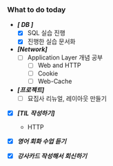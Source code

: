 ###  What to do today
- ***[ DB ]***
  - [x] SQL 실습 진행
  - [x] 진행한 실습 문서화
  
- ***[Network]***
  - [ ] Application Layer 개념 공부
    - [ ] Web and HTTP
    - [ ] Cookie
    - [ ] Web-Cache

 - ***[프로젝트]***
   - [ ] 묘집사 리뉴얼, 레이아웃 만들기
  
- [x] ***[TIL 작성하기]*** 
  - HTTP

- [x] ***영어 회화 수업 듣기***
- [x] ***강사카드 작성해서 회신하기***

